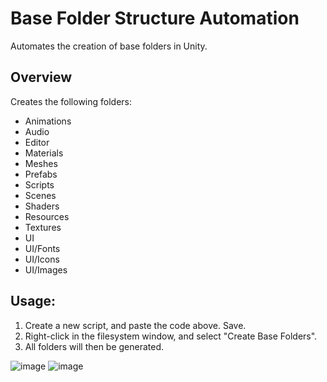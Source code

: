 # Base Folder Structure Automation
Automates the creation of base folders in Unity. 

## Overview
Creates the following folders:
- Animations
- Audio
- Editor
- Materials
- Meshes
- Prefabs
- Scripts
- Scenes
- Shaders
- Resources
- Textures
- UI
- UI/Fonts
- UI/Icons
- UI/Images

## Usage:
1. Create a new script, and paste the code above. Save.
2. Right-click in the filesystem window, and select "Create Base Folders".
3. All folders will then be generated.

![image](https://github.com/user-attachments/assets/82b3428f-8868-4b88-84a3-a9cb20d73778)
![image](https://github.com/user-attachments/assets/28afa430-5c4d-4477-ae4b-4fc80626a879)



